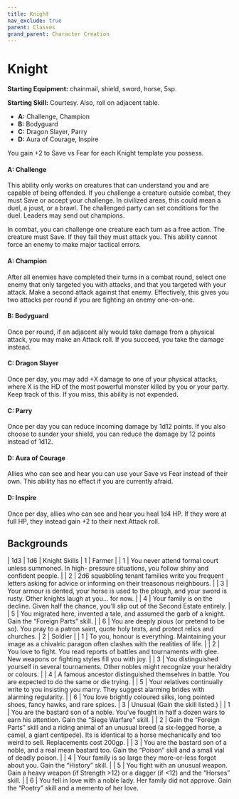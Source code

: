```yaml
---
title: Knight
nav_exclude: true
parent: Classes
grand_parent: Character Creation
---
```


# Knight

**Starting Equipment:** chainmail, shield, sword, horse, 5sp.

**Starting Skill:** Courtesy. Also, roll on adjacent table.

- **A:** Challenge, Champion
- **B:** Bodyguard
- **C:** Dragon Slayer, Parry
- **D:** Aura of Courage, Inspire

You gain +2 to Save vs Fear for each Knight template you
possess.

#### A: Challenge

This ability only works on creatures that can understand you and
are capable of being offended. If you challenge a creature
outside combat, they must Save or accept your challenge. In
civilized areas, this could mean a duel, a joust, or a brawl. The
challenged party can set conditions for the duel. Leaders may
send out champions.

In combat, you can challenge one creature each turn as a free
action. The creature must Save. If they fail they must attack you.
This ability cannot force an enemy to make major tactical errors.

#### A: Champion

After all enemies have completed their turns in a combat round,
select one enemy that only targeted you with attacks, and that
you targeted with your attack. Make a second attack against that
enemy. Effectively, this gives you two attacks per round if you
are fighting an enemy one-on-one.

#### B: Bodyguard

Once per round, if an adjacent ally would take damage from a
physical attack, you may make an Attack roll. If you succeed,
you take the damage instead.

#### C: Dragon Slayer

Once per day, you may add +X damage to one of your physical
attacks, where X is the HD of the most powerful monster killed
by you or your party. Keep track of this. If you miss, this ability is
not expended.

#### C: Parry

Once per day you can reduce incoming damage by 1d12 points.
If you also choose to sunder your shield, you can reduce the
damage by 12 points instead of 1d12.

#### D: Aura of Courage

Allies who can see and hear you can use your Save vs Fear
instead of their own. This ability has no effect if you are currently
afraid.

#### D: Inspire

Once per day, allies who can see and hear you heal 1d4 HP. If
they were at full HP, they instead gain +2 to their next Attack roll.

## Backgrounds

| 1d3 | 1d6 | Knight Skills
| 1 | Farmer
| | 1 | You never attend formal court unless summoned. In high- pressure situations, you follow shiny and confident people.
| | 2 | 2d6 squabbling tenant families write you frequent letters asking for advice or informing on their treasonous neighbours.
| | 3 | Your armour is dented, your horse is used to the plough, and your sword is rusty. Other knights laugh at you... for now.
| | 4 | Your family is on the decline. Given half the chance, you’ll slip out of the Second Estate entirely.
| | 5 | You migrated here, invented a tale, and assumed the garb of a knight. Gain the “Foreign Parts” skill.
| | 6 | You are deeply pious (or pretend to be so). You pray to a patron saint, quote holy texts, and protect relics and churches.
| 2 | Soldier
| | 1 | To you, honour is everything. Maintaining your image as a chivalric paragon often clashes with the realities of life.
| | 2 | You love to fight. You read reports of battles and tournaments with glee. New weapons or fighting styles fill you with joy.
| | 3 | You distinguished yourself in several tournaments. Other nobles might recognize your heraldry or colours.
| | 4 | A famous ancestor distinguished themselves in battle. You are expected to do the same or die trying.
| | 5 | Your relatives continually write to you insisting you marry. They suggest alarming brides with alarming regularity.
| | 6 | You love brightly coloured silks, long pointed shoes, fancy hawks, and rare spices.
| 3 | Unusual (Gain the skill listed.)
| | 1 | You are the bastard son of a noble. You’ve fought in half a dozen wars to earn his attention. Gain the “Siege Warfare” skill.
| | 2 | Gain the “Foreign Parts” skill and a riding animal of an unusual breed (a six-legged horse, a camel, a giant centipede). Its is identical to a horse mechanically and too weird to sell.  Replacements cost 200gp.
| | 3 | You are the bastard son of a noble, and a real mean bastard too.  Gain the “Poison” skill and a small vial of deadly poison.
| | 4 | Your family is so large they more-or-less forgot about you. Gain the “History” skill.
| | 5 | You fight with an unusual weapon. Gain a heavy weapon (if Strength >12) or a dagger (if <12) and the “Horses” skill.
| | 6 | You fell in love with a noble lady. Her family did not approve.  Gain the “Poetry” skill and a memento of her love.
